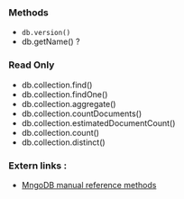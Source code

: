 ### Methods
* `db.version()`
* db.getName() ?

### Read Only
* db.collection.find()
* db.collection.findOne()
* db.collection.aggregate()
* db.collection.countDocuments()
* db.collection.estimatedDocumentCount()
* db.collection.count()
* db.collection.distinct()

### Extern links :
* [MngoDB manual reference methods](https://docs.mongodb.com/manual/reference/method/js-database/)